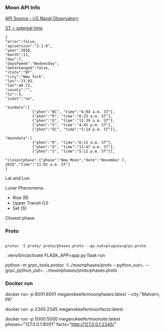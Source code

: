 
### Moon API Info 

[API Source - US Naval Observatory](http://aa.usno.navy.mil/data/docs/api.php#rstt)

[ST = sidereal time](http://aa.usno.navy.mil/data/docs/api.php#rstt)

```
{
"error":false,
"apiversion":"2.1.0",
"year":2018,
"month":11,
"day":7,
"dayofweek":"Wednesday",
"datechanged":false,
"state":"NY",
"city":"New York",
"lon":-73.92,
"lat":40.73,
"county":"",
"tz":-5,
"isdst":"no",

"sundata":[
            {"phen":"BC", "time":"6:04 a.m. ST"},
            {"phen":"R", "time":"6:33 a.m. ST"},
            {"phen":"U", "time":"11:39 a.m. ST"},
            {"phen":"S", "time":"4:45 p.m. ST"},
            {"phen":"EC", "time":"5:14 p.m. ST"}],

"moondata":[
            {"phen":"R", "time":"6:15 a.m. ST"},
            {"phen":"U", "time":"11:47 a.m. ST"},
            {"phen":"S", "time":"5:12 p.m. ST"}],

"closestphase":{"phase":"New Moon","date":"November 7, 2018","time":"11:02 a.m. ST"}
}
```


Lat and Lon 

Lunar Phenomena:
- Rise (R)
- Upper Transit (U)
- Set (S)

Closest phase 

### Proto 

```

protoc -I proto/ proto/phases.proto --go_out=plugins=grpc:proto

```

. venv/bin/activate
FLASK_APP=app.py
flask run 


python -m grpc_tools.protoc -I../moonphases/proto --python_out=. --grpc_python_out=. ../moonphases/proto/phases.proto



### Docker run 

docker run -p 8001:8001 meganokeefe/moonphases:latest --city "Malvern, PA"

docker run -p 2345:2345  meganokeefe/moonfacts:latest

docker run -p 5000:5000 meganokeefe/moonsite:latest phases="127.0.0.1:8001"
facts="http://127.0.0.1:2345/" 
